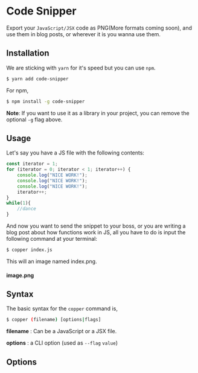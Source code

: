 <!--
aq!

MIT License

Copyright (c) 2017 Abhishek Soni

Permission is hereby granted, free of charge, to any person obtaining a copy
of this software and associated documentation files (the "Software"), to deal
in the Software without restriction, including without limitation the rights
to use, copy, modify, merge, publish, distribute, sublicense, and/or sell
copies of the Software, and to permit persons to whom the Software is
furnished to do so, subject to the following conditions:

The above copyright notice and this permission notice shall be included in all
copies or substantial portions of the Software.

THE SOFTWARE IS PROVIDED "AS IS", WITHOUT WARRANTY OF ANY KIND, EXPRESS OR
IMPLIED, INCLUDING BUT NOT LIMITED TO THE WARRANTIES OF MERCHANTABILITY,
FITNESS FOR A PARTICULAR PURPOSE AND NONINFRINGEMENT. IN NO EVENT SHALL THE
AUTHORS OR COPYRIGHT HOLDERS BE LIABLE FOR ANY CLAIM, DAMAGES OR OTHER
LIABILITY, WHETHER IN AN ACTION OF CONTRACT, TORT OR OTHERWISE, ARISING FROM,
OUT OF OR IN CONNECTION WITH THE SOFTWARE OR THE USE OR OTHER DEALINGS IN THE
SOFTWARE.

-->
# Code Snipper

Export your `JavaScript/JSX`     code as PNG(More formats coming soon), and use them in blog posts, or wherever it is you wanna use them.

## Installation

We are sticking with `yarn` for it's speed but you can use `npm`.

```bash
$ yarn add code-snipper
```

For npm,
```bash
$ npm install -g code-snipper
```
**Note**: If you want to use it as a library in your project, you can remove the optional `-g` flag above.

## Usage

Let's say you have a JS file with the following contents:

```js
const iterator = 1; 
for (iterator = 0; iterator < 1; iterator++) { 
    console.log("NICE WORK!");
    console.log("NICE WORK!");
    console.log("NICE WORK!");
    iterator++;
}
while(1){
    //dance
}
```

And now you want to send the snippet to your boss, or you are writing a blog post about how functions work in JS, all you have to do is input the following command at your terminal:

```bash
$ copper index.js
```

This will  an image named index.png.

#### image.png


## Syntax

The basic syntax for the `copper` command is,

```bash
$ copper (filename) [options|flags]
```

**filename** : Can be a JavaScript or a JSX file.

**options** : a CLI option (used as `--flag` `value`) 

## Options
